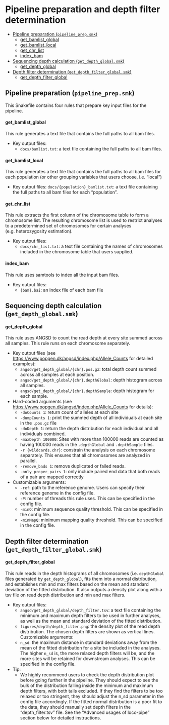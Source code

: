 Pipeline preparation and depth filter determination
================

- [Pipeline preparation
  (`pipeline_prep.smk`)](#pipeline-preparation-pipeline_prepsmk)
  - [get_bamlist_global](#get_bamlist_global)
  - [get_bamlist_local](#get_bamlist_local)
  - [get_chr_list](#get_chr_list)
  - [index_bam](#index_bam)
- [Sequencing depth calculation
  (`get_depth_global.smk`)](#sequencing-depth-calculation-get_depth_globalsmk)
  - [get_depth_global](#get_depth_global)
- [Depth filter determination
  (`get_depth_filter_global.smk`)](#depth-filter-determination-get_depth_filter_globalsmk)
  - [get_depth_filter_global](#get_depth_filter_global)

## Pipeline preparation (`pipeline_prep.smk`)

This Snakefile contains four rules that prepare key input files for the
pipeline.

#### get_bamlist_global

This rule generates a text file that contains the full paths to all bam
files.

- Key output files:
  - `docs/bamlist.txt`: a text file containing the full paths to all bam
    files.

#### get_bamlist_local

This rule generates a text file that contains the full paths to all bam
files for each population (or other grouping variables that users
choose, i.e. “local”)

- Key output files: `docs/{population}_bamlist.txt`: a text file
  containing the full paths to all bam files for each “population”.

#### get_chr_list

This rule extracts the first column of the chromosome table to form a
chromosome list. The resulting chromosome list is used to restrict
analyses to a predetermined set of chromosomes for certain analyses
(e.g. heterozygosity estimation).

- Key output files:
  - `docs/chr_list.txt`: a text file containing the names of chromosomes
    included in the chromosome table that users supplied.

#### index_bam

This rule uses samtools to index all the input bam files.

- Key output files:
  - `{bam}.bai`: an index file of each bam file

## Sequencing depth calculation (`get_depth_global.smk`)

#### get_depth_global

This rule uses ANGSD to count the read depth at every site summed across
all samples. This rule runs on each chromosome separately.

- Key output files (see
  <https://www.popgen.dk/angsd/index.php/Allele_Counts> for detailed
  examples):
  - `angsd/get_depth_global/{chr}.pos.gz`: total depth count summed
    across all samples at each position.
  - `angsd/get_depth_global/{chr}.depthGlobal`: depth histogram across
    all samples.
  - `angsd/get_depth_global/{chr}.depthSample`: depth histogram for each
    sample.
- Hard-coded arguments (see
  <https://www.popgen.dk/angsd/index.php/Allele_Counts> for details):
  - `-doCounts 1`: return count of alleles at each site
  - `-dumpCounts 1`: print the summed depth of all individuals at each
    site in the `.pos.gz` file
  - `-doDepth 1`: return the depth distribution for each individual and
    all individuals combined.
  - `-maxDepth 100000`: Sites with more than 100000 reads are counted as
    having 100000 reads in the `.depthGlobal` and `.depthSample` files.
  - `-r {wildcards.chr}`: constrain the analysis on each chromosome
    separately. This ensures that all chromosomes are analyzed in
    parallel.
  - `-remove_bads 1`: remove duplicated or failed reads.
  - `-only_proper_pairs 1`: only include paired end data that both reads
    of a pair are mapped correctly
- Customizable arguments:
  - `-ref`: path to the reference genome. Users can specify their
    reference genome in the config file.
  - `-P`: number of threads this rule uses. This can be specified in the
    config file.
  - `-minQ`: minimum sequence quality threshold. This can be specified
    in the config file.
  - `-minMapQ`: minimum mapping quality threshold. This can be specified
    in the config file.

## Depth filter determination (`get_depth_filter_global.smk`)

#### get_depth_filter_global

This rule reads in the depth histograms of all chromosomes
(i.e. `depthGlobal` files generated by `get_depth_global`), fits them
into a normal distribution, and establishes min and max filters based on
the mean and standard deviation of the fitted distribution. It also
outputs a density plot along with a tsv file on read depth distribution
and min and max filters.

- Key output files:
  - `angsd/get_depth_global/depth_filter.tsv`: a text file containing
    the minimum and maximum depth filters to be used in further
    analyses, as well as the mean and standard deviation of the fitted
    distribution.
  - `figures/depth/depth_filter.png`: the density plot of the read depth
    distribution. The chosen depth filters are shown as vertical lines.
    Customizable arguments:
  - `n_sd`: the maximum distance in standard deviations away from the
    mean of the fitted distribution for a site be included in the
    analyses. The higher `n_sd` is, the more relaxed depth filters will
    be, and the more sites will be retained for downstream analyses.
    This can be specified in the config file.
- Tip:
  - We highly recommend users to check the depth distribution plot
    before going further in the pipeline. They should expect to see the
    bulk of the distribution falling inside the minimum and maximum
    depth filters, with both tails excluded. If they find the filters to
    be too relaxed or too stringent, they should adjust the n_sd
    parameter in the config file accordingly. If the fitted normal
    distribution is a poor fit to the data, they should manually set
    depth filters in the “depth_filter.tsv” file. See the “Advanced
    usages of loco-pipe” section below for detailed instructions.
